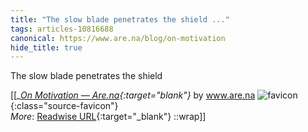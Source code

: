 ```yaml
---
title: "The slow blade penetrates the shield ..."
tags: articles-10816688
canonical: https://www.are.na/blog/on-motivation
hide_title: true
---
```


The slow blade penetrates the shield


[[<cite>_[On Motivation — Are.na](https://www.are.na/blog/on-motivation){:target="_blank"}_</cite> by www.are.na ![favicon](https://s2.googleusercontent.com/s2/favicons?domain=www.are.na){:class="source-favicon"}<br>
_More_: [Readwise URL](https://readwise.io/open/223865035){:target="_blank"}
::wrap]]